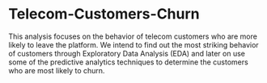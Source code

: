 # Telecom-Customers-Churn
This analysis focuses on the behavior of telecom customers who are more likely to leave the platform. We intend to find out the most striking behavior of customers through Exploratory Data Analysis (EDA) and later on use some of the predictive analytics techniques to determine the customers who are most likely to churn.
